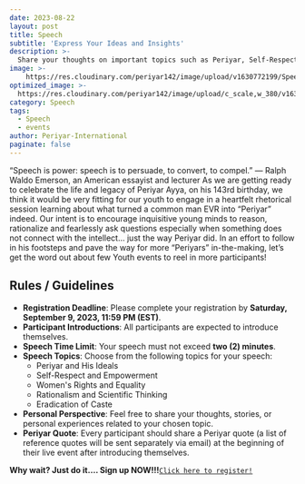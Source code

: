 ```yaml
---
date: 2023-08-22
layout: post
title: Speech
subtitle: 'Express Your Ideas and Insights'
description: >-
  Share your thoughts on important topics such as Periyar, Self-Respect, Women's Rights, Rationalism, and the Eradication of Caste through your speech.
image: >-
    https://res.cloudinary.com/periyar142/image/upload/v1630772199/Speech_ws6dyv.jpg
optimized_image: >-
  https://res.cloudinary.com/periyar142/image/upload/c_scale,w_380/v1630772199/Speech_ws6dyv.jpg
category: Speech
tags:
  - Speech
  - events
author: Periyar-International
paginate: false
---
```

  
“Speech is power: speech is to persuade, to convert, to compel.”
— Ralph Waldo Emerson, an American essayist and lecturer
As we are getting ready to celebrate the life and legacy of Periyar Ayya, on his 143rd birthday, we think it would be very fitting for our youth to engage in a heartfelt rhetorical session learning about what turned a common man EVR into “Periyar” indeed. Our intent is to encourage inquisitive young minds to reason, rationalize and fearlessly ask questions especially when something does not connect with the intellect… just the way Periyar did.   In an effort to follow in his footsteps and pave the way for more “Periyars” in-the-making, let’s get the word out about few Youth events to reel in more participants!

## Rules / Guidelines

* **Registration Deadline**: Please complete your registration by **Saturday, September 9, 2023, 11:59 PM (EST)**.
* **Participant Introductions**: All participants are expected to introduce themselves.
* **Speech Time Limit**: Your speech must not exceed **two (2) minutes**.
* **Speech Topics**: Choose from the following topics for your speech:
  - Periyar and His Ideals
  - Self-Respect and Empowerment
  - Women's Rights and Equality
  - Rationalism and Scientific Thinking
  - Eradication of Caste
* **Personal Perspective**: Feel free to share your thoughts, stories, or personal experiences related to your chosen topic.
* **Periyar Quote**: Every participant should share a Periyar quote (a list of reference quotes will be sent separately via email) at the beginning of their live event after introducing themselves.


**Why wait? Just do it…. Sign up NOW!!!**<a  href="/register/">`Click here to register!`</a>
